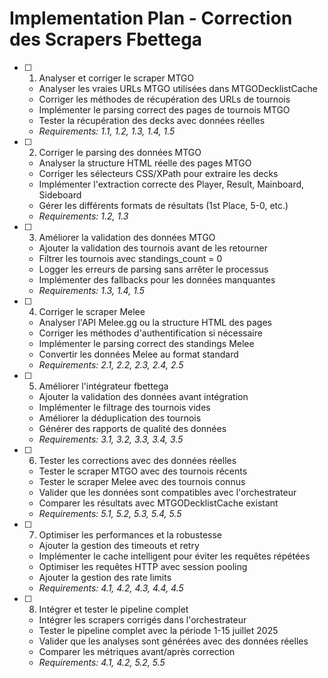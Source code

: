 # Implementation Plan - Correction des Scrapers Fbettega

- [ ] 1. Analyser et corriger le scraper MTGO
  - Analyser les vraies URLs MTGO utilisées dans MTGODecklistCache
  - Corriger les méthodes de récupération des URLs de tournois
  - Implémenter le parsing correct des pages de tournois MTGO
  - Tester la récupération des decks avec données réelles
  - _Requirements: 1.1, 1.2, 1.3, 1.4, 1.5_

- [ ] 2. Corriger le parsing des données MTGO
  - Analyser la structure HTML réelle des pages MTGO
  - Corriger les sélecteurs CSS/XPath pour extraire les decks
  - Implémenter l'extraction correcte des Player, Result, Mainboard, Sideboard
  - Gérer les différents formats de résultats (1st Place, 5-0, etc.)
  - _Requirements: 1.2, 1.3_

- [ ] 3. Améliorer la validation des données MTGO
  - Ajouter la validation des tournois avant de les retourner
  - Filtrer les tournois avec standings_count = 0
  - Logger les erreurs de parsing sans arrêter le processus
  - Implémenter des fallbacks pour les données manquantes
  - _Requirements: 1.3, 1.4, 1.5_

- [ ] 4. Corriger le scraper Melee
  - Analyser l'API Melee.gg ou la structure HTML des pages
  - Corriger les méthodes d'authentification si nécessaire
  - Implémenter le parsing correct des standings Melee
  - Convertir les données Melee au format standard
  - _Requirements: 2.1, 2.2, 2.3, 2.4, 2.5_

- [ ] 5. Améliorer l'intégrateur fbettega
  - Ajouter la validation des données avant intégration
  - Implémenter le filtrage des tournois vides
  - Améliorer la déduplication des tournois
  - Générer des rapports de qualité des données
  - _Requirements: 3.1, 3.2, 3.3, 3.4, 3.5_

- [ ] 6. Tester les corrections avec des données réelles
  - Tester le scraper MTGO avec des tournois récents
  - Tester le scraper Melee avec des tournois connus
  - Valider que les données sont compatibles avec l'orchestrateur
  - Comparer les résultats avec MTGODecklistCache existant
  - _Requirements: 5.1, 5.2, 5.3, 5.4, 5.5_

- [ ] 7. Optimiser les performances et la robustesse
  - Ajouter la gestion des timeouts et retry
  - Implémenter le cache intelligent pour éviter les requêtes répétées
  - Optimiser les requêtes HTTP avec session pooling
  - Ajouter la gestion des rate limits
  - _Requirements: 4.1, 4.2, 4.3, 4.4, 4.5_

- [ ] 8. Intégrer et tester le pipeline complet
  - Intégrer les scrapers corrigés dans l'orchestrateur
  - Tester le pipeline complet avec la période 1-15 juillet 2025
  - Valider que les analyses sont générées avec des données réelles
  - Comparer les métriques avant/après correction
  - _Requirements: 4.1, 4.2, 5.2, 5.5_
